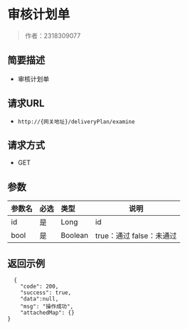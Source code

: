 # 审核计划单

> 作者：2318309077

## 简要描述

- 审核计划单

## 请求URL
- ` http://{网关地址}/deliveryPlan/examine `
  
## 请求方式
- GET

## 参数

|参数名|必选|类型|说明|
|:----    |:---|:----- |-----   |
|id     |是 |Long | id    |
|bool     |是 |Boolean | true：通过 false：未通过    |

## 返回示例 

``` 
  {
    "code": 200,
    "success": true,
    "data":null,
    "msg": "操作成功",
    "attachedMap": {}
}
```